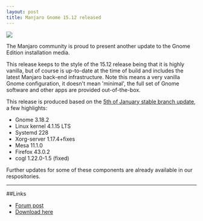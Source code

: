 ```yaml
---
layout: post
title: Manjaro Gnome 15.12 released
---
```


<img src="https://manjaro.github.io/images/manjaro-gnome-0.8.13.1.jpg">

The Manjaro community is proud to present another update to the Gnome Edition installation media.

This release keeps to the style of the 15.12 release being that it is highly vanilla, but of course is up-to-date at the time of build and includes the latest Manjaro back-end infrastructure. Note this means a very vanilla Gnome configuration, it doesn't mean 'minimal', the full set of Gnome software and other apps are provided out-of-the-box.

This release is produced based on the [5th of January stable branch update](https://manjaro.github.io/Update-2016-01-05_(stable)/), a few highlights:

* Gnome 3.18.2
* Linux kernel 4.1.15 LTS
* Systemd 228
* Xorg-server 1.17.4+fixes
* Mesa 11.1.0
* Firefox 43.0.2
* cogl 1.22.0-1.5 (fixed)

Further updates for some of these components are already available in our respositories.

----

##Links

* [Forum post](https://forum.manjaro.org/index.php?topic=29701.0)
* [Download here](https://sourceforge.net/projects/manjarolinux/files/community/Gnome/2016.01/)
